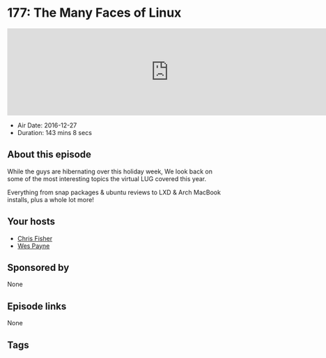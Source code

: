 # 177: The Many Faces of Linux

<iframe src="https://player.fireside.fm/v2/RUkczH-V+gXqvtCWB?theme=dark" width="740" height="200" frameborder="0" scrolling="no"></iframe>

* Air Date: 2016-12-27
* Duration: 143 mins 8 secs

## About this episode

While the guys are hibernating over this holiday week, We look back on some of the most interesting topics the virtual LUG covered this year.

Everything from snap packages & ubuntu reviews to LXD & Arch MacBook installs, plus a whole lot more!

## Your hosts
* [Chris Fisher](https://linuxunplugged.com/hosts/chrislas)
* [Wes Payne](https://linuxunplugged.com/hosts/wes)

## Sponsored by

None



## Episode links

None



## Tags

